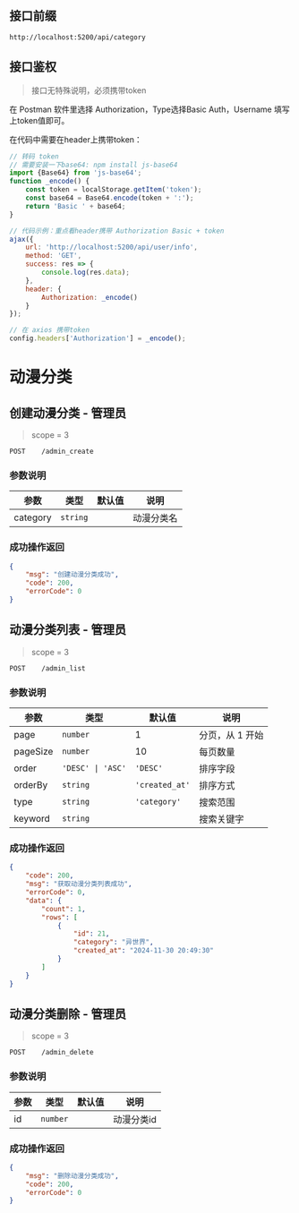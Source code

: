 ## 接口前缀

```shell
http://localhost:5200/api/category
```

## 接口鉴权

> 接口无特殊说明，必须携带token

在 Postman 软件里选择 Authorization，Type选择Basic Auth，Username 填写上token值即可。

在代码中需要在header上携带token：

```js
// 转码 token
// 需要安装一下base64: npm install js-base64
import {Base64} from 'js-base64';
function _encode() {
    const token = localStorage.getItem('token');
    const base64 = Base64.encode(token + ':');
    return 'Basic ' + base64;
}

// 代码示例：重点看header携带 Authorization Basic + token
ajax({
    url: 'http://localhost:5200/api/user/info',
    method: 'GET',
    success: res => {
        console.log(res.data);
    },
    header: {
        Authorization: _encode()
    }
});

// 在 axios 携带token
config.headers['Authorization'] = _encode();
```

# 动漫分类

## 创建动漫分类 - 管理员

> scope = 3

```
POST    /admin_create
```

### 参数说明

| 参数     | 类型     | 默认值 | 说明       |
| -------- | -------- | ------ | ---------- |
| category | `string` |        | 动漫分类名 |

### 成功操作返回

```json
{
    "msg": "创建动漫分类成功",
    "code": 200,
    "errorCode": 0
}
```

## 动漫分类列表 - 管理员

> scope = 3

```
POST    /admin_list
```

### 参数说明

| 参数     | 类型              | 默认值         | 说明            |
| -------- | ----------------- | -------------- | --------------- |
| page     | `number`          | 1              | 分页，从 1 开始 |
| pageSize | `number`          | 10             | 每页数量        |
| order    | `'DESC' \| 'ASC'` | `'DESC'`       | 排序字段        |
| orderBy  | `string`          | `'created_at'` | 排序方式        |
| type     | `string`          | `'category'`   | 搜索范围        |
| keyword  | `string`          |                | 搜索关键字      |

### 成功操作返回

```json
{
    "code": 200,
    "msg": "获取动漫分类列表成功",
    "errorCode": 0,
    "data": {
        "count": 1,
        "rows": [
            {
                "id": 21,
                "category": "异世界",
                "created_at": "2024-11-30 20:49:30"
            }
        ]
    }
}
```

## 动漫分类删除 - 管理员

> scope = 3

```
POST    /admin_delete
```

### 参数说明

| 参数 | 类型     | 默认值 | 说明       |
| ---- | -------- | ------ | ---------- |
| id   | `number` |        | 动漫分类id |

### 成功操作返回

```json
{
    "msg": "删除动漫分类成功",
    "code": 200,
    "errorCode": 0
}
```
